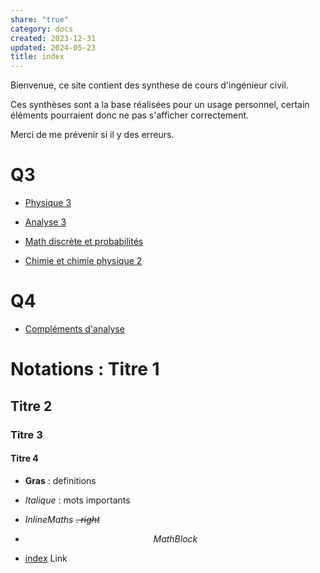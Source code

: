 ```yaml
---  
share: "true"  
category: docs  
created: 2023-12-31  
updated: 2024-05-23  
title: index  
---  
```

Bienvenue, ce site contient des synthese de cours d'ingénieur civil.  
  
Ces synthèses sont a la base réalisées pour un usage personnel, certain éléments pourraient donc ne pas s'afficher correctement.  
  
Merci de me prévenir si il y des erreurs.  
  
# Q3  
  
- [Physique 3](Physique%203)  
  
- [Analyse 3](Analyse%203)    
  
- [Math discrète et probabilités](MDP)  
  
- [Chimie et chimie physique 2](Chimie%202)  
# Q4  
  
- [Compléments d'analyse](Compl%C3%A9ments%20d'analyse.md)  
  
  
  
  
  
# Notations : Titre 1  
## Titre 2  
### Titre 3  
#### Titre 4  
  
- **Gras** : definitions  
  
- *Italique* : mots importants  
  
- $Inline Maths{}$ ~~. $right{}$~~  
  
- $$  
Math Block  
$$  
  
- [index](index.md) Link  
